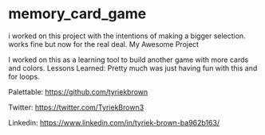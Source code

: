 # memory_card_game
i worked on this project with the intentions of making a bigger selection. works fine but now for the real deal.
My Awesome Project

I worked on this as a learning tool to build another game with more cards and colors. 
Lessons Learned: Pretty much was just having fun with this and for loops.

Palettable: https://github.com/tyriekbrown

Twitter: https://twitter.com/TyriekBrown3

Linkedin: https://www.linkedin.com/in/tyriek-brown-ba962b163/
